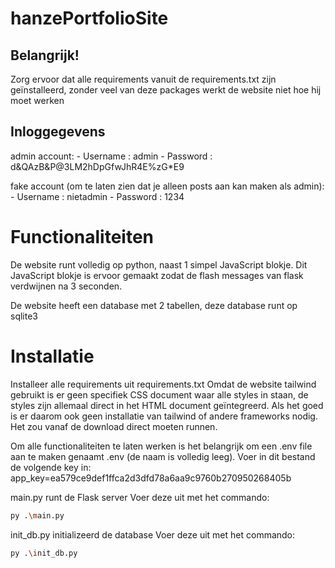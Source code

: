 # hanzePortfolioSite
 
## Belangrijk!
Zorg ervoor dat alle requirements vanuit de requirements.txt zijn geïnstalleerd, zonder veel van deze packages werkt de website niet hoe hij moet werken

## Inloggegevens
admin account:
    - Username : admin
    - Password : d&QAzB&P@3LM2hDpGfwJhR4E%zG*E9

fake account (om te laten zien dat je alleen posts aan kan maken als admin):
    - Username : nietadmin
    - Password : 1234

# Functionaliteiten

De website runt volledig op python, naast 1 simpel JavaScript blokje. Dit JavaScript blokje is ervoor gemaakt zodat de flash messages van flask verdwijnen na 3 seconden.

De website heeft een database met 2 tabellen, deze database runt op sqlite3

# Installatie

Installeer alle requirements uit requirements.txt
Omdat de website tailwind gebruikt is er geen specifiek CSS document waar alle styles in staan, de styles zijn allemaal direct in het HTML document geïntegreerd. Als het goed is er daarom ook geen installatie van tailwind of andere frameworks nodig. Het zou vanaf de download direct moeten runnen.

Om alle functionaliteiten te laten werken is het belangrijk om een .env file aan te maken genaamt .env (de naam is volledig leeg). Voer in dit bestand de volgende key in: app_key=ea579ce9def1ffca2d3dfd78a6aa9c9760b270950268405b

main.py runt de Flask server
Voer deze uit met het commando:
```bash
py .\main.py
```
init_db.py initializeerd de database
Voer deze uit met het commando:
```bash
py .\init_db.py
```


